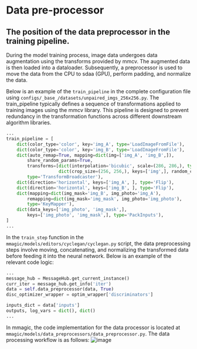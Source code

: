 # Data pre-processor

## The position of the data preprocessor in the training pipeline.

During the model training process, image data undergoes data augmentation using the transforms provided by mmcv. The augmented data is then loaded into a dataloader. Subsequently, a preprocessor is used to move the data from the CPU to sdaa (GPU), perform padding, and normalize the data.

Below is an example of the `train_pipeline` in the complete configuration file using `configs/_base_/datasets/unpaired_imgs_256x256.py`. The train_pipeline typically defines a sequence of transformations applied to training images using the mmcv library. This pipeline is designed to prevent redundancy in the transformation functions across different downstream algorithm libraries.

```python
...
train_pipeline = [
    dict(color_type='color', key='img_A', type='LoadImageFromFile'),
    dict(color_type='color', key='img_B', type='LoadImageFromFile'),
    dict(auto_remap=True, mapping=dict(img=['img_A', 'img_B',]),
        share_random_params=True,
        transforms=[dict(interpolation='bicubic', scale=(286, 286,), type='Resize'),
                    dict(crop_size=(256, 256,), keys=['img',], random_crop=True, type='Crop'),],
        type='TransformBroadcaster'),
    dict(direction='horizontal', keys=['img_A', ], type='Flip'),
    dict(direction='horizontal', keys=['img_B', ], type='Flip'),
    dict(mapping=dict(img_mask='img_B', img_photo='img_A'),
        remapping=dict(img_mask='img_mask', img_photo='img_photo'),
        type='KeyMapper'),
    dict(data_keys=['img_photo', 'img_mask',],
        keys=['img_photo', 'img_mask',], type='PackInputs'),
]
...
```

In the `train_step` function in the `mmagic/models/editors/cyclegan/cyclegan.py` script, the data preprocessing steps involve moving, concatenating, and normalizing the transformed data before feeding it into the neural network. Below is an example of the relevant code logic:

```python
...
message_hub = MessageHub.get_current_instance()
curr_iter = message_hub.get_info('iter')
data = self.data_preprocessor(data, True)
disc_optimizer_wrapper = optim_wrapper['discriminators']

inputs_dict = data['inputs']
outputs, log_vars = dict(), dict()
...
```

In mmagic, the code implementation for the data processor is located at `mmagic/models/data_preprocessors/data_preprocessor.py`. The data processing workflow is as follows:
![image](https://github.com/jinxianwei/CloudImg/assets/81373517/f52a92ab-f86d-486d-86ac-a2f388a83ced)
